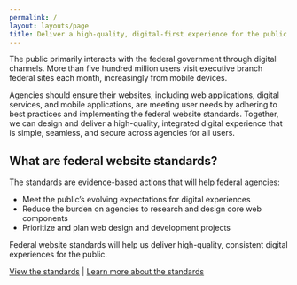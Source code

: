```yaml
---
permalink: /
layout: layouts/page
title: Deliver a high-quality, digital-first experience for the public
---
```


The public primarily interacts with the federal government through digital channels. More than five hundred million users visit executive branch federal sites each month, increasingly from mobile devices.

Agencies should ensure their websites, including web applications, digital services, and mobile applications, are meeting user needs by adhering to best practices and implementing the federal website standards. Together, we can design and deliver a high-quality, integrated digital experience that is simple, seamless, and secure across agencies for all users.

## What are federal website standards?

The standards are evidence-based actions that will help federal agencies:

- Meet the public’s evolving expectations for digital experiences
- Reduce the burden on agencies to research and design core web components
- Prioritize and plan web design and development projects

Federal website standards will help us deliver high-quality, consistent digital experiences for the public.

[View the standards](standards) | [Learn more about the standards](about)
